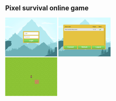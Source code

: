 ## Pixel survival online game

<p>
  <img width="33%" src="profile/images/01.png" />
  <img width="33%" src="images/02.png" />
  <img width="33%" src="images/03.png" />
</p>
